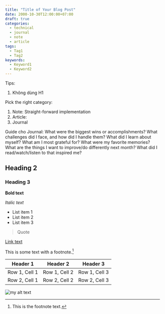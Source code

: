 ```yaml
---
title: "Title of Your Blog Post"
date: 2000-10-30T12:00:00+07:00
draft: true
categories:
  - technical
  - journal
  - note
  - article
tags:
  - Tag1
  - Tag2
keywords:
  - Keyword1
  - Keyword2
---
```

Tips:
1. Không dùng H1

Pick the right category:
1. Note: Straight-forward implementation
2. Article: 
3. Journal

Guide cho Journal:
What were the biggest wins or accomplishments?
What challenges did I face, and how did I handle them?
What did I learn about myself?
What am I most grateful for?
What were my favorite memories?
What are the things I want to improve/do differently next month?
What did I read/watch/listen to that inspired me?

## Heading 2

### Heading 3

**Bold text**

*Italic text*

- List item 1
- List item 2
- List item 3

> Quote

[Link text](URL)

This is some text with a footnote.[^1]
[^1]: This is the footnote text.

| Header 1 | Header 2 | Header 3 |
|---|---|---|
| Row 1, Cell 1 | Row 1, Cell 2 | Row 1, Cell 3 |
| Row 2, Cell 1 | Row 2, Cell 2 | Row 2, Cell 3 |

![my alt text](/img/my-image.webp)



